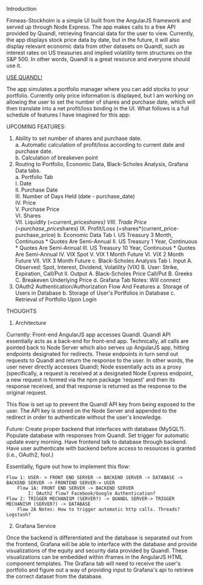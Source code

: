 Introduction

Finneas-Stockholm is a simple UI built from the AngularJS framework and served up through Node Express. The app makes calls to a free API provided by Quandl, retrieving financial data for the user to view. Currently, the app displays stock price data by date, but in the future, it will also display relevant economic data from other datasets on Quandl, such as interest rates on US treasuries and implied volatility term structures on the S&P 500. In other words, Quandl is a great resource and everyone should use it. 

<a class = "margin-left:30px" href = "http://www.quandl.com">USE QUANDL!</a>

The app simulates a portfolio manager where you can add stocks to your portfolio. Currently only price information is displayed, but I am working on allowing the user to set the number of shares and purchase date, which will then translate into a net profit/loss binding in the UI. What follows is a full schedule of features I have imagined for this app:

UPCOMING FEATURES:
1. Ability to set number of shares and purchase date.<br>
	<span class = "margin-left:10px">a. Automatic calculation of profit/loss according to current date and purchase date.<span><br>
	<span class = "margin-left:10px">b. Calculation of breakeven point</span><br>
2. Routing to Portfolio, Economic Data, Black-Scholes Analysis, Grafana Data tabs.<br>
	<span class = "margin-left:10px">a. Portfolio Tab</span><br>
		<span class = "margin-left:10px">I. Date<br>
		II. Purchase Date<br>
		III. Number of Days Held (date - purchase_date)<br>
		IV. Price<br>
		V. Purchase Price<br>
		VI. Shares<br>
		VII. Liquidity (=current_price*shares)
		VIII. Trade Price (=purchase_price*shares)
		IX. Profit/Loss (=shares*(current_price-purchase_price)
	b. Economic Data Tab
		I. US Treasury 3 Month, Continuous
			* Quotes Are Semi-Annual
		II. US Treasury 1 Year, Continuous 
			* Quotes Are Semi-Annual
		III. US Treasury 10 Year, Continuous
			* Quotes Are Semi-Annual
		IV. VIX Spot
		V. VIX 1 Month Future
		VI. VIX 2 Month Future
		VII. VIX 3 Month Future
	c. Black-Scholes Analysis Tab
		I. Input
			A. Observed: Spot, Interest, Dividend, Volatility (VIX)
			B. User: Strike, Expiration, Call/Put
		II. Output
			A. Black-Scholes Price Call/Put
			B. Greeks
			C. Breakeven Underlying Price
	d. Grafana Tab
		Notes: Will connect
3. OAuth2 Authentication/Authorization Flow And Features
	a. Storage of Users in Database
	b. Storage of User's Portfolios in Database
	c. Retrieval of Portfolio Upon Login

THOUGHTS

1. Architecture

Currently: 
Front-end AngularJS app accesses Quandl. Quandl API essentially acts as a back-end for front-end app. Technically, all calls are pointed back to Node Server which also serves up AngularJS app, hitting endpoints designated for redirects. These endpoints in turn send out requests to Quandl and return the response to the user. In other words, the user never directly accesses Quandl; Node essentially acts as a proxy (specifically, a request is received at a designated Node Express endpoint, a new request is formed via the npm package 'request' and then its response received, and that response is returned as the response to the original request.

This flow is set up to prevent the Quandl API key from being exposed to the user. The API key is stored on the Node Server and appended to the redirect in order to authenticate without the user's knowledge. 

Future:
Create proper backend that interfaces with database (MySQL?). Populate database with responses from Quandl. Set trigger for automatic update every morning. Have frontend talk to database through backend. Have user authenticate with backend before access to resources is granted (i.e., OAuth2, fool.)

Essentially, figure out how to implement this flow:

	Flow 1: USER- > FRONT END SERVER -> BACKEND SERVER -> DATABASE -> BACKEND SERVER -> FRONTEND SERVER-> USER
		Flow 1A: FRONT END SERVER -> BACKEND SERVER
			I: OAuth2 flow? Facebook/Google Authentication?
	Flow 2: TRIGGER MECHANISM (SERVER?) -> QUANDL SERVER-> TRIGGER MECHANISM (SERVER?) -> DATABASE
		Flow 2A Notes: How to trigger automatic http calls. Threads? Logstash?

2. Grafana Service

Once the backend is differentiated and the database is separated out from the frontend, Grafana will be able to interface with the database and provide visualizations of the equity and security data provided by Quandl. These visualizations can be embedded within iframes in the AngularJS HTML component templates. The Grafana tab will need to receive the user's portfolio and figure out a way of providing input to Grafana's api to retrieve the correct dataset from the database.